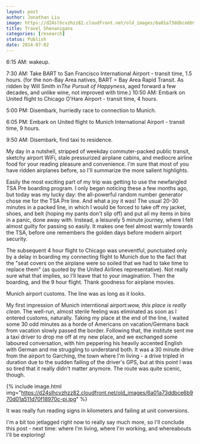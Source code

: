 ```yaml
---
layout: post
author: Jonathan Liu
image: https://d24slhcvzhzz82.cloudfront.net/old_images/6a01a73ddbce6b970d01a511d70ee8970c-pi.jpg
title: Travel Shenanigans 
categories: [research]
status: Publish
date: 2014-07-02
---
```


6:15 AM: wakeup.

7:30 AM: Take BART to San Francisco International Airport - transit time, 1.5 hours. (for the non-Bay Area natives, BART = Bay Area Rapid Transit. As ridden by Will Smith in*The Pursuit of Happyness*, aged forward a few decades, and unlike wine, not improved with time.)
10:50 AM: Embark on United flight to Chicago O'Hare Airport - transit time, 4 hours.

5:00 PM: Disembark, hurriedly race to connection to Munich.

6:05 PM: Embark on United flight to Munich International Airport - transit time, 9 hours.

9:50 AM: Disembark, find taxi to residence.

My day in a nutshell, stripped of weekday commuter-packed public transit, sketchy airport WiFi, stale pressurized airplane cabins, and mediocre airline food for your reading pleasure and convenience. I'm sure that most of you have ridden airplanes before, so I'll summarize the more salient highlights.

Easily the most exciting part of my trip was getting to use the newfangled TSA Pre boarding program. I only began noticing these a few months ago, but today was my lucky day: the all-powerful random number generator chose me for the TSA Pre line. And what a joy it was! The usual 20-30 minutes in a packed line, in which I would be forced to take off my jacket, shoes, and belt (hoping my pants don't slip off) and put all my items in bins in a panic, done away with. Instead, a leisurely 5 minute journey, where I felt almost guilty for passing so easily. It makes one feel almost warmly towards the TSA, before one remembers the golden days before modern airport security.

The subsequent 4 hour flight to Chicago was uneventful, punctuated only by a delay in boarding my connecting flight to Munich due to the fact that the "seat covers on the airplane were so soiled that we had to take time to replace them" (as quoted by the United Airlines representative). Not really sure what that implies, so I'll leave that to your imagination. Then the boarding, and the 9 hour flight. Thank goodness for airplane movies.

<div class="photo-caption caption-xid-6a01a73ddbce6b970d01a511d70ee8970c" id="caption-xid-6a01a73ddbce6b970d01a511d70ee8970c">Munich airport customs. The line was as long as it looks.

My first impression of Munich interntional airport:*wow, this place is really clean*. The well-run, almost sterile feeling was eliminated as soon as I entered customs, naturally. Taking my place at the end of the line, I waited some 30 odd minutes as a horde of Americans on vacation/Germans back from vacation slowly passed the border. Following that, the institute sent me a taxi driver to drop me off at my new place, and we exchanged some laboured conversation, with him peppering his heavily accented English with German and me struggling to understand both. It was a 30 minute drive from the airport to Garching, the town where I'm living - a drive tripled in duration due to the sudden failing of the driver's GPS, but at this point I was so tired that it really didn't matter anymore. The route was quite scenic, though.


{% include image.html img="https://d24slhcvzhzz82.cloudfront.net/old_images/6a01a73ddbce6b970d01a511d70f18970c-pi.jpg" %}<div class="photo-caption caption-xid-6a01a73ddbce6b970d01a511d70f18970c" id="caption-xid-6a01a73ddbce6b970d01a511d70f18970c">It was really fun reading signs in kilometers and failing at unit conversions.

I'm a bit too jetlagged right now to really say much more, so I'll conclude this post - next time: where I'm living, where I'm working, and whereabouts I'll be exploring!
